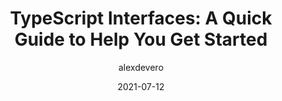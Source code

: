 ---
author: alexdevero
date: 2021-07-12
layout: post.njk
tags:
  - typescript
target_url: https://blog.alexdevero.com/typescript-interfaces-a-quick-guide-to-help-you-get-started/
title: "TypeScript Interfaces: A Quick Guide to Help You Get Started"
---